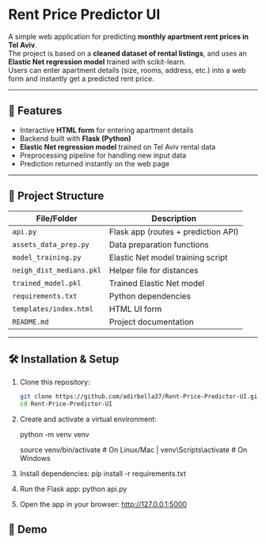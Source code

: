 # Rent Price Predictor UI

A simple web application for predicting **monthly apartment rent prices in Tel Aviv**.  
The project is based on a **cleaned dataset of rental listings**, and uses an **Elastic Net regression model** trained with scikit-learn.  
Users can enter apartment details (size, rooms, address, etc.) into a web form and instantly get a predicted rent price.

---

## 🚀 Features
- Interactive **HTML form** for entering apartment details
- Backend built with **Flask (Python)**
- **Elastic Net regression model** trained on Tel Aviv rental data
- Preprocessing pipeline for handling new input data
- Prediction returned instantly on the web page

---

## 📂 Project Structure


| File/Folder              | Description                        |
|--------------------------|------------------------------------|
| `api.py`                 | Flask app (routes + prediction API)|
| `assets_data_prep.py`    | Data preparation functions         |
| `model_training.py`      | Elastic Net model training script  |
| `neigh_dist_medians.pkl` | Helper file for distances          |
| `trained_model.pkl`      | Trained Elastic Net model          |
| `requirements.txt`       | Python dependencies                |
| `templates/index.html`   | HTML UI form                       |
| `README.md`              | Project documentation              |



---

## 🛠 Installation & Setup

1. Clone this repository:
   ```bash
   git clone https://github.com/adirbella37/Rent-Price-Predictor-UI.git
   cd Rent-Price-Predictor-UI
   
2. Create and activate a virtual environment:
   
   python -m venv venv
   
   source venv/bin/activate   # On Linux/Mac  | venv\Scripts\activate      # On Windows

4. Install dependencies:
   pip install -r requirements.txt

5. Run the Flask app:
   python api.py

6. Open the app in your browser:
   http://127.0.0.1:5000

## 📸 Demo
